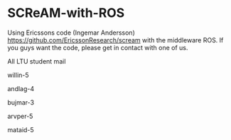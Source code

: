 # SCReAM-with-ROS
Using Ericssons code (Ingemar Andersson) https://github.com/EricssonResearch/scream with the middleware ROS. 
If you guys want the code, please get in contact with one of us.

All LTU student mail

willin-5

andlag-4

bujmar-3

arvper-5

mataid-5
